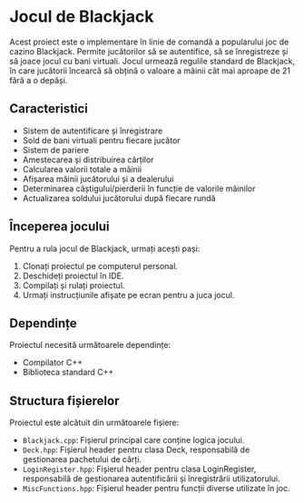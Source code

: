 # Jocul de Blackjack

Acest proiect este o implementare în linie de comandă a popularului joc de cazino Blackjack. Permite jucătorilor să se autentifice, să se înregistreze și să joace jocul cu bani virtuali.
Jocul urmează regulile standard de Blackjack, în care jucătorii încearcă să obțină o valoare a mâinii cât mai aproape de 21 fără a o depăși.

## Caracteristici

- Sistem de autentificare și înregistrare
- Sold de bani virtuali pentru fiecare jucător
- Sistem de pariere
- Amestecarea și distribuirea cărților
- Calcularea valorii totale a mâinii
- Afișarea mâinii jucătorului și a dealerului
- Determinarea câștigului/pierderii în funcție de valorile mâinilor
- Actualizarea soldului jucătorului după fiecare rundă

## Începerea jocului

Pentru a rula jocul de Blackjack, urmați acești pași:

1. Clonați proiectul pe computerul personal.
2. Deschideți proiectul în IDE.
3. Compilați și rulați proiectul.
4. Urmați instrucțiunile afișate pe ecran pentru a juca jocul.

## Dependințe

Proiectul necesită următoarele dependințe:

- Compilator C++
- Biblioteca standard C++

## Structura fișierelor

Proiectul este alcătuit din următoarele fișiere:

- `Blackjack.cpp`: Fișierul principal care conține logica jocului.
- `Deck.hpp`: Fișierul header pentru clasa Deck, responsabilă de gestionarea pachetului de cărți.
- `LoginRegister.hpp`: Fișierul header pentru clasa LoginRegister, responsabilă de gestionarea autentificării și înregistrării utilizatorului.
- `MiscFunctions.hpp`: Fișierul header pentru funcții diverse utilizate în joc.
